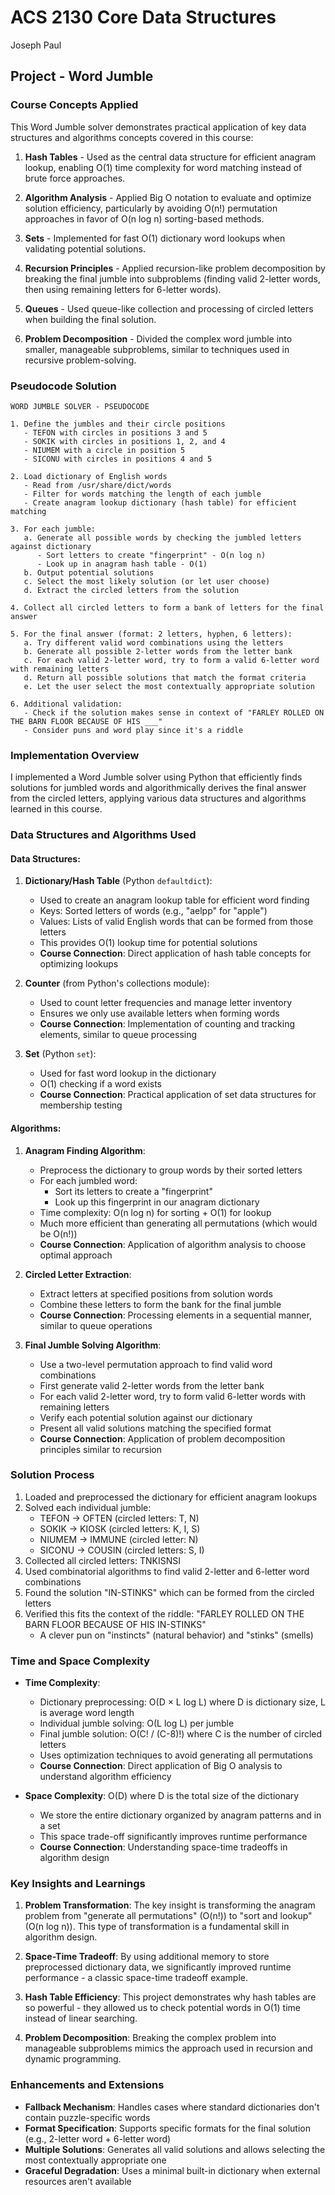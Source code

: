 # ACS 2130 Core Data Structures
Joseph Paul

## Project - Word Jumble

### Course Concepts Applied

This Word Jumble solver demonstrates practical application of key data structures and algorithms concepts covered in this course:

1. **Hash Tables** - Used as the central data structure for efficient anagram lookup, enabling O(1) time complexity for word matching instead of brute force approaches.

2. **Algorithm Analysis** - Applied Big O notation to evaluate and optimize solution efficiency, particularly by avoiding O(n!) permutation approaches in favor of O(n log n) sorting-based methods.

3. **Sets** - Implemented for fast O(1) dictionary word lookups when validating potential solutions.

4. **Recursion Principles** - Applied recursion-like problem decomposition by breaking the final jumble into subproblems (finding valid 2-letter words, then using remaining letters for 6-letter words).

5. **Queues** - Used queue-like collection and processing of circled letters when building the final solution.

6. **Problem Decomposition** - Divided the complex word jumble into smaller, manageable subproblems, similar to techniques used in recursive problem-solving.

### Pseudocode Solution

```
WORD JUMBLE SOLVER - PSEUDOCODE

1. Define the jumbles and their circle positions
   - TEFON with circles in positions 3 and 5
   - SOKIK with circles in positions 1, 2, and 4
   - NIUMEM with a circle in position 5
   - SICONU with circles in positions 4 and 5

2. Load dictionary of English words
   - Read from /usr/share/dict/words
   - Filter for words matching the length of each jumble
   - Create anagram lookup dictionary (hash table) for efficient matching

3. For each jumble:
   a. Generate all possible words by checking the jumbled letters against dictionary
      - Sort letters to create "fingerprint" - O(n log n)
      - Look up in anagram hash table - O(1)
   b. Output potential solutions
   c. Select the most likely solution (or let user choose)
   d. Extract the circled letters from the solution

4. Collect all circled letters to form a bank of letters for the final answer

5. For the final answer (format: 2 letters, hyphen, 6 letters):
   a. Try different valid word combinations using the letters
   b. Generate all possible 2-letter words from the letter bank
   c. For each valid 2-letter word, try to form a valid 6-letter word with remaining letters
   d. Return all possible solutions that match the format criteria
   e. Let the user select the most contextually appropriate solution

6. Additional validation:
   - Check if the solution makes sense in context of "FARLEY ROLLED ON THE BARN FLOOR BECAUSE OF HIS ___"
   - Consider puns and word play since it's a riddle
```

### Implementation Overview

I implemented a Word Jumble solver using Python that efficiently finds solutions for jumbled words and algorithmically derives the final answer from the circled letters, applying various data structures and algorithms learned in this course.

### Data Structures and Algorithms Used

#### Data Structures:

1. **Dictionary/Hash Table** (Python `defaultdict`):
   - Used to create an anagram lookup table for efficient word finding
   - Keys: Sorted letters of words (e.g., "aelpp" for "apple")
   - Values: Lists of valid English words that can be formed from those letters
   - This provides O(1) lookup time for potential solutions
   - **Course Connection**: Direct application of hash table concepts for optimizing lookups

2. **Counter** (from Python's collections module):
   - Used to count letter frequencies and manage letter inventory
   - Ensures we only use available letters when forming words
   - **Course Connection**: Implementation of counting and tracking elements, similar to queue processing

3. **Set** (Python `set`):
   - Used for fast word lookup in the dictionary
   - O(1) checking if a word exists
   - **Course Connection**: Practical application of set data structures for membership testing

#### Algorithms:

1. **Anagram Finding Algorithm**:
   - Preprocess the dictionary to group words by their sorted letters
   - For each jumbled word:
     - Sort its letters to create a "fingerprint"
     - Look up this fingerprint in our anagram dictionary
   - Time complexity: O(n log n) for sorting + O(1) for lookup
   - Much more efficient than generating all permutations (which would be O(n!))
   - **Course Connection**: Application of algorithm analysis to choose optimal approach

2. **Circled Letter Extraction**:
   - Extract letters at specified positions from solution words
   - Combine these letters to form the bank for the final jumble
   - **Course Connection**: Processing elements in a sequential manner, similar to queue operations

3. **Final Jumble Solving Algorithm**:
   - Use a two-level permutation approach to find valid word combinations
   - First generate valid 2-letter words from the letter bank
   - For each valid 2-letter word, try to form valid 6-letter words with remaining letters
   - Verify each potential solution against our dictionary
   - Present all valid solutions matching the specified format
   - **Course Connection**: Application of problem decomposition principles similar to recursion

### Solution Process

1. Loaded and preprocessed the dictionary for efficient anagram lookups
2. Solved each individual jumble:
   - TEFON → OFTEN (circled letters: T, N)
   - SOKIK → KIOSK (circled letters: K, I, S)
   - NIUMEM → IMMUNE (circled letter: N)
   - SICONU → COUSIN (circled letters: S, I)
3. Collected all circled letters: TNKISNSI
4. Used combinatorial algorithms to find valid 2-letter and 6-letter word combinations
5. Found the solution "IN-STINKS" which can be formed from the circled letters
6. Verified this fits the context of the riddle: "FARLEY ROLLED ON THE BARN FLOOR BECAUSE OF HIS IN-STINKS"
   - A clever pun on "instincts" (natural behavior) and "stinks" (smells)

### Time and Space Complexity

- **Time Complexity**:
  - Dictionary preprocessing: O(D × L log L) where D is dictionary size, L is average word length
  - Individual jumble solving: O(L log L) per jumble
  - Final jumble solution: O(C! / (C-8)!) where C is the number of circled letters
  - Uses optimization techniques to avoid generating all permutations
  - **Course Connection**: Direct application of Big O analysis to understand algorithm efficiency

- **Space Complexity**: O(D) where D is the total size of the dictionary
  - We store the entire dictionary organized by anagram patterns and in a set
  - This space trade-off significantly improves runtime performance
  - **Course Connection**: Understanding space-time tradeoffs in algorithm design

### Key Insights and Learnings

1. **Problem Transformation**: The key insight is transforming the anagram problem from "generate all permutations" (O(n!)) to "sort and lookup" (O(n log n)). This type of transformation is a fundamental skill in algorithm design.

2. **Space-Time Tradeoff**: By using additional memory to store preprocessed dictionary data, we significantly improved runtime performance - a classic space-time tradeoff example.

3. **Hash Table Efficiency**: This project demonstrates why hash tables are so powerful - they allowed us to check potential words in O(1) time instead of linear searching.

4. **Problem Decomposition**: Breaking the complex problem into manageable subproblems mimics the approach used in recursion and dynamic programming.

### Enhancements and Extensions

- **Fallback Mechanism**: Handles cases where standard dictionaries don't contain puzzle-specific words
- **Format Specification**: Supports specific formats for the final solution (e.g., 2-letter word + 6-letter word)
- **Multiple Solutions**: Generates all valid solutions and allows selecting the most contextually appropriate one
- **Graceful Degradation**: Uses a minimal built-in dictionary when external resources aren't available